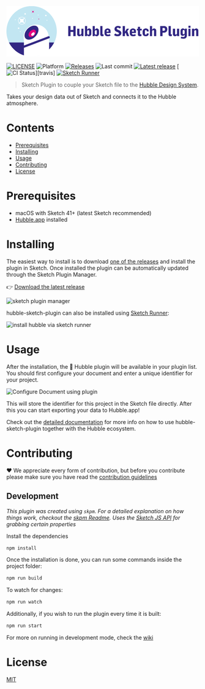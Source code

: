 ![Hubble Scripts Logo][logo]

[![LICENSE](https://badgen.net/badge/license/MIT/blue)][license]
![Platform](https://badgen.net/badge/platform/macOS?icon=apple)
[![Releases](https://badgen.net/github/releases/inthepocket/hubble-sketch-plugin)][releases]
![Last commit](https://badgen.net/github/last-commit/inthepocket/hubble-sketch-plugin)
[![Latest release](https://badgen.net/github/release/inthepocket/hubble-sketch-plugin/stable)][latest release]
[![CI Status](https://badgen.net/travis/inthepocket/hubble-sketch-plugin)][travis]
[![Sketch Runner](https://badgen.net/badge/Sketch%20Runner/Compatible/green)][sketch runner]

> Sketch Plugin to couple your Sketch file to the [Hubble Design System][hubble homepage].

Takes your design data out of Sketch and connects it to the Hubble atmosphere.

# Contents

- [Prerequisites](#prerequisites)
- [Installing](#installing)
- [Usage](#usage)
- [Contributing](#contributing)
- [License](#license)

# Prerequisites

- macOS with Sketch 41+ (latest Sketch recommended)
- [Hubble.app][hubble app repo] installed

# Installing

The easiest way to install is to download [one of the releases][releases] and install the plugin in Sketch. Once installed the plugin can be automatically updated through the Sketch Plugin Manager.

👉 [Download the latest release][latest release]

![sketch plugin manager][screenshot plugin manager]

hubble-sketch-plugin can also be installed using [Sketch Runner][sketch runner]:

![install hubble via sketch runner][screenshot sketch runner]

# Usage

After the installation, the 🔭 Hubble plugin will be available in your plugin list. You should first configure your document and enter a unique identifier for your project.

![Configure Document using plugin][screenshot configure document]

This will store the identifier for this project in the Sketch file directly. After this you can start exporting your data to Hubble.app!

Check out the [detailed documentation][wiki] for more info on how to use hubble-sketch-plugin together with the Hubble ecosystem.

# Contributing

❤ We appreciate every form of contribution, but before you contribute please make sure you have read the [contribution guidelines][contributing]

## Development

_This plugin was created using `skpm`. For a detailed explanation on how things work, checkout the [skpm Readme][skpm repo]._
_Uses the [Sketch JS API][sketch js api] for grabbing certain properties_

Install the dependencies

```bash
npm install
```

Once the installation is done, you can run some commands inside the project folder:

```bash
npm run build
```

To watch for changes:

```bash
npm run watch
```

Additionally, if you wish to run the plugin every time it is built:

```bash
npm run start
```

For more on running in development mode, check the [wiki]

# License

[MIT][license]

<!-- LINKS -->
[hubble homepage]: https://hubble-design-system.netlify.com
[hubble app repo]: https://github.com/inthepocket/hubble-app

[logo]: https://github.com/inthepocket/hubble-sketch-plugin/blob/master/.github/hubble-sketch-plugin-banner.png
[license]: https://github.com/inthepocket/hubble-sketch-plugin/blob/master/LICENSE
[contributing]: https://github.com/inthepocket/hubble-sketch-plugin/blob/master/CONTRIBUTING.md
[releases]: https://github.com/inthepocket/hubble-sketch-plugin/releases
[latest release]: https://github.com/inthepocket/hubble-sketch-plugin/releases/latest
[wiki]: https://github.com/inthepocket/hubble-sketch-plugin/wiki

[sketch runner]: https://sketchrunner.com/
[sketch js api]: https://developer.sketchapp.com/reference/api/
[skpm repo]: https://github.com/skpm/skpm/blob/master/README.md

[screenshot configure document]: https://github.com/inthepocket/hubble-sketch-plugin/wiki/assets/configure-sketch-document.png
[screenshot sketch runner]: https://github.com/inthepocket/hubble-sketch-plugin/wiki/assets/sketch-runner.jpg
[screenshot plugin manager]: https://github.com/inthepocket/hubble-sketch-plugin/wiki/assets/sketch-plugin.png
